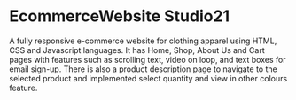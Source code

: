 # EcommerceWebsite Studio21
A fully responsive e-commerce website for clothing apparel using HTML, CSS and Javascript languages. It has Home, Shop, About Us and Cart pages with features such as scrolling text, video on loop, and text boxes for email sign-up. There is also a product description page to navigate to the selected product and implemented select quantity and view in other colours feature. 
